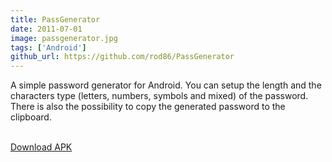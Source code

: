 ```yaml
---
title: PassGenerator
date: 2011-07-01
image: passgenerator.jpg
tags: ['Android']
github_url: https://github.com/rod86/PassGenerator
---
```


A simple password generator for Android. You can setup the length and the characters type (letters, numbers, symbols and mixed) of the password. There is also the possibility to copy the generated password to the clipboard.

<br>
<a href="http://bit.ly/PassGenerator" target="_blank">
    Download APK
</a>
